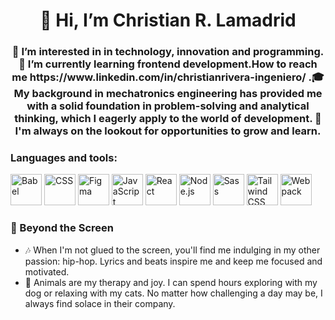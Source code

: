 <div id="header" align="center">
     <h1 align="center">👋 Hi, I’m Christian R. Lamadrid</h1>
     <h3>👀 I’m interested in in technology, innovation and programming.🌱 I’m currently learning frontend development.How to reach me https://www.linkedin.com/in/christianrivera-ingeniero/ .🎓 My background in mechatronics engineering has provided me with a solid foundation in problem-solving and analytical thinking, which I eagerly apply to the world of development. 🌟 I'm always on the lookout for opportunities to grow and learn. </h3>
</div>

### Languages and tools:
[<img src="https://upload.wikimedia.org/wikipedia/commons/thumb/0/02/Babel_Logo.svg/1200px-Babel_Logo.svg.png" alt="Babel" width="50"/>](https://babeljs.io/)
[<img src="https://cdn4.iconfinder.com/data/icons/social-media-logos-6/512/48-css3-512.png" alt="CSS" width="50"/>](https://developer.mozilla.org/en-US/docs/Web/CSS)
[<img src="https://cdn.iconscout.com/icon/free/png-512/figma-682083.png" alt="Figma" width="50"/>](https://www.figma.com/)
[<img src="https://cdn.iconscout.com/icon/free/png-512/javascript-2752148-2284965.png" alt="JavaScript" width="50"/>](https://developer.mozilla.org/en-US/docs/Web/JavaScript)
[<img src="https://cdn.worldvectorlogo.com/logos/react-2.svg" alt="React" width="50"/>](https://reactjs.org/)
[<img src="https://cdn.iconscout.com/icon/free/png-512/nodejs-1-1174935.png" alt="Node.js" width="50"/>](https://nodejs.org/)
[<img src="https://cdn.iconscout.com/icon/free/png-512/sass-226054.png" alt="Sass" width="50"/>](https://sass-lang.com/)
[<img src="https://cdn.iconscout.com/icon/free/png-512/tailwindcss-1-1175036.png" alt="Tailwind CSS" width="50"/>](https://tailwindcss.com/)
[<img src="https://cdn.iconscout.com/icon/free/png-512/webpack-1-1174980.png" alt="Webpack" width="50"/>](https://webpack.js.org/)



  
### 🎵 Beyond the Screen

- 🎶 When I'm not glued to the screen, you'll find me indulging in my other passion: hip-hop. Lyrics and beats inspire me and keep me focused and motivated.
- 🐶 Animals are my therapy and joy. I can spend hours exploring with my dog or relaxing with my cats. No matter how challenging a day may be, I always find solace in their company.
  
<!---
christianrivera98/christianrivera98 is a ✨ special ✨ repository because its `README.md` (this file) appears on your GitHub profile.
You can click the Preview link to take a look at your changes.
--->
